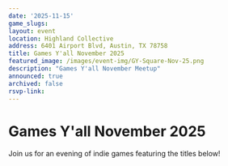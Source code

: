 ```yaml
---
date: '2025-11-15'
game_slugs:
layout: event
location: Highland Collective
address: 6401 Airport Blvd, Austin, TX 78758
title: Games Y'all November 2025
featured_image: /images/event-img/GY-Square-Nov-25.png
description: "Games Y'all November Meetup"
announced: true
archived: false
rsvp-link:
---
```


# Games Y'all November 2025

Join us for an evening of indie games featuring the titles below!
